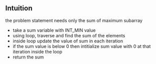 ## Intuition

the problem statement needs only the sum of maximum subarray
* take a sum variable with INT_MIN value 
* using loop, traverse and find the sum of the elements 
* inside loop update the value of sum in each iteration 
* if the sum value is below 0 then intitialize sum value with 0 at that iteration inside the loop 
* return the sum